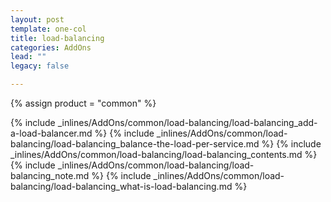 ```yaml
---
layout: post
template: one-col
title: load-balancing
categories: AddOns
lead: ""
legacy: false

---
```

{% assign product = "common" %}

{% include _inlines/AddOns/common/load-balancing/load-balancing_add-a-load-balancer.md %}
{% include _inlines/AddOns/common/load-balancing/load-balancing_balance-the-load-per-service.md %}
{% include _inlines/AddOns/common/load-balancing/load-balancing_contents.md %}
{% include _inlines/AddOns/common/load-balancing/load-balancing_note.md %}
{% include _inlines/AddOns/common/load-balancing/load-balancing_what-is-load-balancing.md %}

